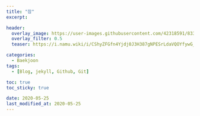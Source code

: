 ```yaml
---
title: "잠"
excerpt:

header:
  overlay_image: https://user-images.githubusercontent.com/42318591/83342661-f145e680-a32c-11ea-821a-2a565c52325d.png
  overlay_filter: 0.5
  teaser: https://i.namu.wiki/i/CShyZFGfn4Yjdj0J3H387gNPESrLdaVQOYfywG_NaLUaTh3N3tYhD2B-1x35eFJH_nKouqmIgo3foNoPxt2ESA.webp

categories:
  - Baekjoon
tags:
  - [Blog, jekyll, Github, Git]

toc: true
toc_sticky: true

date: 2020-05-25
last_modified_at: 2020-05-25
---
```

